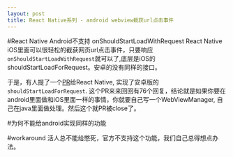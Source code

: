 ```yaml
---
layout: post
title: React Native系列 - android webview截获url点击事件
---
```

#React Native Android不支持 onShouldStartLoadWithRequest
React Native iOS里面可以很轻松的截获网页url点击事件，只要响应`onShouldStartLoadWithRequest`就可以了,底层是iOS的shouldStartLoadForRequest。安卓的没有同样的接口。

于是，有人提了一个[PR](https://github.com/facebook/react-native/pull/6478)给React Native, 实现了安卓版的`shouldStartLoadForRequest`. 这个PR来来回回有76个回复，结论就是如果你要在android里面做和iOS里面一样的事情，你就要自己写一个WebViewManager, 自己在java里面做处理。然后这个就PR被close了。


#为何不能给android实现同样的功能

#workaround
活人总不能给憋死，官方不支持这个功能，我们自己总得想点办法。
